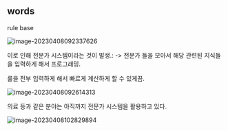## words

rule base

![image-20230408092337626](/Users/eisen/Documents/Github/blog-contents-b/computer-science/artificial-intelligence/introduction-to-artificial-ntelligence/week6.assets/image-20230408092337626.png)



이로 인해 전문가 시스템이라는 것이 발생.: -> 전문가 들을 모아서 해당 관련된 지식들을 입력하게 해서 프로그래밍.

룰을 전부 입력하게 해서 빠르게 계산하게 할 수 있게끔.

![image-20230408092614313](/Users/eisen/Documents/Github/blog-contents-b/computer-science/artificial-intelligence/introduction-to-artificial-ntelligence/week6.assets/image-20230408092614313.png)

의료 등과 같은 분야는 아직까지 전문가 시스템을 활용하고 있다.

![image-20230408102829894](/Users/eisen/Documents/Github/blog-contents-b/computer-science/artificial-intelligence/introduction-to-artificial-ntelligence/week6.assets/image-20230408102829894.png)


